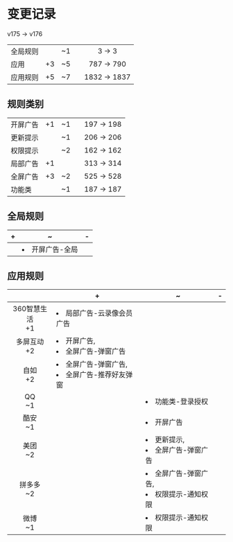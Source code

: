 # 变更记录

v175 -> v176

||||||
|-|:-:|:-:|:-:|:-:|
|全局规则||~1||3 -> 3|
|应用|+3|~5||787 -> 790|
|应用规则|+5|~7||1832 -> 1837|

## 规则类别

||||||
|-|:-:|:-:|:-:|:-:|
|开屏广告|+1|~1||197 -> 198|
|更新提示||~1||206 -> 206|
|权限提示||~2||162 -> 162|
|局部广告|+1|||313 -> 314|
|全屏广告|+3|~2||525 -> 528|
|功能类||~1||187 -> 187|

## 全局规则

|+|~|-|
|-|-|-|
||<li>开屏广告-全局||

## 应用规则

||+|~|-|
|:-:|-|-|-|
|360智慧生活<br>+1|<li>局部广告-云录像会员广告|||
|多屏互动<br>+2|<li>开屏广告,<li>全屏广告-弹窗广告|||
|自如<br>+2|<li>全屏广告-弹窗广告,<li>全屏广告-推荐好友弹窗|||
|QQ<br>~1||<li>功能类-登录授权||
|酷安<br>~1||<li>开屏广告||
|美团<br>~2||<li>更新提示,<li>全屏广告-弹窗广告||
|拼多多<br>~2||<li>全屏广告-弹窗广告,<li>权限提示-通知权限||
|微博<br>~1||<li>权限提示-通知权限||
